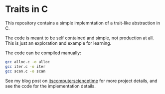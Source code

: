 # Traits in C
This repository contains a simple implemntation of a trait-like abstraction in C.

The code is meant to be self contained and simple, not production at all. This is
just an exploration and example for learning.


The code can be compiled manually:

```bash
gcc alloc.c -o alloc
gcc iter.c -o iter
gcc scan.c -o scan
```


See my blog post on [itscomputersciencetime](itscomputersciencetime.com/c-traits) for
more project details, and see the code for the implementation details.
